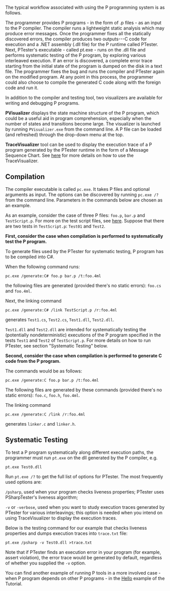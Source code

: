 The typical workflow associated with using the P programming system is as follows.

The programmer provides P programs - in the form of .p files - as an input to the P compiler.
The compiler runs a lightweight static analysis which may produce
error messages.
Once the programmer fixes all the statically discovered errors, the compiler
produces two outputs---C code for execution and a .NET assembly (.dll file) for the P runtime called PTester.
Next, PTester's executable - called pt.exe - runs on the .dll file and performs systematic testing of the P program, by exploring various interleaved execution.
If an error is discovered, a complete error trace starting from the initial 
state of the program is dumped on the disk in a text file.
The programmer fixes the bug and runs the compiler and PTester again on the modified 
program.
At any point in this process, the programmer could also choose to compile the 
generated C code along with the foreign code and run it. 

In addition to the compiler and testing tool, two visualizers are available for writing and debugging P programs.

**PVisualizer** displays the state machine structure of the P program, which could be a useful aid in program comprehension, especially when
the number of states and transitions become large.
The visualizer is launched by running `PVisualizer.exe` from the command line.
A P file can be loaded (and refreshed) through the drop-down menu at the top.

**TraceVisualizer** tool can be used to display the execution trace of a 
P program generated by the PTester runtime in the form of a Message Sequence Chart. 
See [here](https://github.com/p-org/TraceVisualizer) for more details on how to use the TraceVisualizer.

## Compilation
The compiler executable is called `pc.exe`.
It takes P files and optional arguments as input.
The options can be discovered by running `pc.exe /?` from the command line.
Parameters in the commands below are chosen as an example.

As an example, consider the case of three P files: `foo.p`, `bar.p` and `TestScript.p`.
For more on the test script files, see [here](https://github.com/p-org/P/wiki/Test-Script-Files).
Suppose that there are two tests in `TestScript.p`: `Test01` and `Test2`.

**First, consider the case when compilation is performed to systematically test the P program.**

To generate files used by the PTester for systematic testing, P program has to be compiled into C#.

When the following command runs:

`pc.exe /generate:C# foo.p bar.p /t:foo.4ml`

the following files are generated (provided there's no static errors): `foo.cs` and
 `foo.4ml`.

Next, the linking command

`pc.exe /generate:C# /link TestScript.p /r:foo.4ml`

generates `Test1.cs`, `Test2.cs`, `Test1.dll`, `Test2.dll`. 

`Test1.dll` and `Test2.dll` are intended for systematically testing the 
(potentially nondeterministic) executions of the P program specified in the tests
`Test1` and `Test2` of `TestScript.p`. For more details on how to run PTester, see 
section "Systematic Testing" below.

**Second, consider the case when compilation is performed to generate C code from the P program.**

The commands would be as follows:

`pc.exe /generate:C foo.p bar.p /t:foo.4ml`

The following files are generated by these commands (provided there's no static errors): `foo.c`, `foo.h`,
 `foo.4ml`.

The linking command

`pc.exe /generate:C /link /r:foo.4ml`

generates `linker.c` and `linker.h`. 

## Systematic Testing
To test a P program systematically along different execution paths, the programmer
must run `pt.exe` on the dll generated by the P compiler, e.g.

`pt.exe Test0.dll`

Run `pt.exe /?` to get the full list of options for PTester.
The most frequently used options are:

 `/psharp`, used when your program checks liveness properties; PTester uses PSharpTester's liveness algorithm;

 `-v` or `-verbose`, used when you want to study execution traces generated by PTester for various interleavings; this option is needed when you intend on using TraceVisualizer to display the execution traces.

Below is the testing command for our example that checks liveness properties and dumps execution traces into `trace.txt` file:

`pt.exe /psharp -v Test0.dll >trace.txt`

Note that if PTester finds an execution error in your program (for example, assert violation), the error trace would be generated by default, regardless of whether you supplied the `-v` option.

You can find another example of running P tools in a more involved case - when P program depends on other P programs - in the [Hello](https://github.com/p-org/P/wiki/Hello) example of the Tutorial.

  